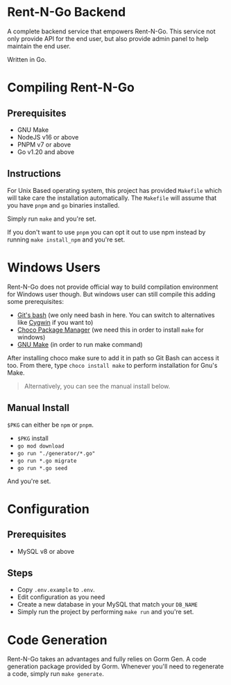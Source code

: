 # Rent-N-Go Backend
A complete backend service that empowers Rent-N-Go. This service not only provide API for 
the end user, but also provide admin panel to help maintain the end user.

Written in Go.

# Compiling Rent-N-Go

## Prerequisites 

- GNU Make
- NodeJS v16 or above
- PNPM v7 or above
- Go v1.20 and above

## Instructions

For Unix Based operating system, this project has provided `Makefile` which will take care the 
installation automatically. The `Makefile` will assume that you have `pnpm` and `go` binaries
installed.

Simply run `make` and you're set.

If you don't want to use `pnpm` you can opt it out to use npm instead by running `make install_npm` and 
you're set.

# Windows Users

Rent-N-Go does not provide official way to build compilation environment for Windows user though. But windows
user can still compile this adding some prerequisites:

- [Git's bash](https://git-scm.com/downloads) (we only need bash in here. You can switch to alternatives like [Cygwin](https://www.cygwin.com/) if you want to)
- [Choco Package Manager](https://chocolatey.org/) (we need this in order to install `make` for windows)
- [GNU Make](https://community.chocolatey.org/packages/make) (in order to run make command)

After installing choco make sure to add it in path so Git Bash can access it too. From there, type `choco install make`
to perform installation for Gnu's Make.

> Alternatively, you can see the manual install below.

## Manual Install

`$PKG` can either be `npm` or `pnpm`.

- `$PKG` install
- `go mod download`
- `go run "./generator/*.go"`
- `go run *.go migrate`
- `go run *.go seed`

And you're set.

# Configuration

## Prerequisites

- MySQL v8 or above

## Steps

- Copy `.env.example` to `.env`. 
- Edit configuration as you need
- Create a new database in your MySQL that match your `DB_NAME`
- Simply run the project by performing `make run` and you're set.

# Code Generation

Rent-N-Go takes an advantages and fully relies on Gorm Gen. A code generation package provided
by Gorm. Whenever you'll need to regenerate a code, simply run `make generate`.
